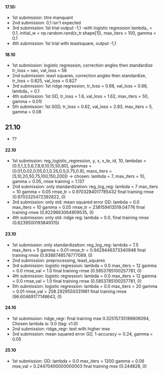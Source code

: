 #### 17.10:
- 1st submission: titre manquant
- 2nd submission: 0,1 isn't expected
- 3rd submission: 1st trial output -1,1 -with logistic regression lambda_ = 0.1, initial_w = np.random.rand(x_tr.shape[1]), max_iters = 100, gamma = 0.1 
- 4th submission: 1st trial with leastsquare, output -1,1

#### 18.10
- 1st submission: logistic regression, correction angles then standardize tr_loss = nan, val_loss = 58
- 2nd submission: least squares, correction angles then standardize, tr_loss = 0.825, val_loss = 0.827
- 3rd submission: 1st ridge regression, tr_loss = 0.88, val_loss = 0.88, lambda_ = 0.1
- 4th submission: 1st GD, tr_loss = 1.6, val_loss = 1.62, max_iters = 50, gamma = 0.01)
- 5th submission: 1st SGD, tr_loss = 0.62, val_loss = 2.83, max_iters = 5, gamma = 0.08

## 21.10 
- ??

#### 22.10
- 1st submission: reg_logistic_regression, y, x, x_te, id, 10, lambdas = [0.5,1,3,5,6,7,8,9,10,15,50,80], gammas = [0.01,0.02,0.05,0.1,0.25,0.5,0.75,0.9], maxs_iters = [5,10,20,50,75,100,150,200]) -> chosen: lambda = 7, max_iters = 10, gamma = 0.05, rmse training = 1.137
- 2nd submission: only standardization: reg_log_reg: lambda =  7 max_iters =  10 gamma =  0.05 rmse_tr =  0.9703284017785432
final training rmse (0.9703325472392822, 0)
- 3rd submission: only std: mean squared error GD: lambda =  0.0 max_iters =  10 gamma =  0.05 rmse_tr =  238159413519.04776
final training rmse (0.9229663064909535, 0)
- 4th submission: only std: ridge reg: lambda = 0.0, final training rmse (0.8239500193849315)

#### 23.10
- 1st submission: only standardization: reg_log_reg: lambda =  7.5 max_iters =  5 gamma =  0.01 rmse_tr =  0.9429446373340948
final training rmse (0.9388746578777089, 0)
- 2nd submission: preprocessing, least_squares 
- 3rd submission: logistic regression: lambda =  0.0 max_iters =  12 gamma =  0.0 rmse_val =  1.0
final training rmse (0.5853785100257781, 0)
- 4th submission: logistic regression: lambda =  0.0 max_iters =  12 gamma =  0.0 rmse_val =  1.0
final training rmse (0.5853785100257781, 0)
- 5th submission: logistic regression: lambda =  0.0 max_iters =  20 gamma =  0.01 rmse_val =  258.2929550331961
final training rmse (96.60469177148643, 0)

#### 24.10
- 1st submission: ridge_regr: final training mse 0.32515735189806094, Chosen lambda is:  0.0 (tag: v1.0)
- 2nd submission: ridge_regr: test with higher mse
- 3rd submission: mean squared error GD, 1-accuracy ≃ 0.24, gamma = 0.05

#### 25.10
- 1st submission: GD: lambda =  0.0 max_iters =  1200 gamma =  0.06 mse_val =  0.24470400000000003
final training mse (0.244828, 0)